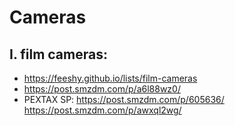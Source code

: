 # Cameras
## I. film cameras:
* https://feeshy.github.io/lists/film-cameras
* https://post.smzdm.com/p/a6l88wz0/
* PEXTAX SP: https://post.smzdm.com/p/605636/  https://post.smzdm.com/p/awxql2wg/
